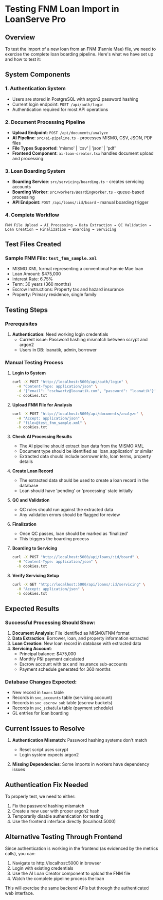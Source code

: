 # Testing FNM Loan Import in LoanServe Pro

## Overview
To test the import of a new loan from an FNM (Fannie Mae) file, we need to exercise the complete loan boarding pipeline. Here's what we have set up and how to test it:

## System Components

### 1. Authentication System
- Users are stored in PostgreSQL with argon2 password hashing
- Current login endpoint: `POST /api/auth/login`
- Authentication required for most API operations

### 2. Document Processing Pipeline
- **Upload Endpoint**: `POST /api/documents/analyze`
- **AI Pipeline**: `src/ai-pipeline.ts` - processes MISMO, CSV, JSON, PDF files
- **File Types Supported**: 'mismo' | 'csv' | 'json' | 'pdf'
- **Frontend Component**: `ai-loan-creator.tsx` handles document upload and processing

### 3. Loan Boarding System
- **Boarding Service**: `src/servicing/boarding.ts` - creates servicing accounts
- **Boarding Worker**: `src/workers/BoardingWorker.ts` - queue-based processing
- **API Endpoint**: `POST /api/loans/:id/board` - manual boarding trigger

### 4. Complete Workflow
```
FNM File Upload → AI Processing → Data Extraction → QC Validation → Loan Creation → Finalization → Boarding → Servicing
```

## Test Files Created

### Sample FNM File: `test_fnm_sample.xml`
- MISMO XML format representing a conventional Fannie Mae loan
- Loan Amount: $475,000
- Interest Rate: 6.75%
- Term: 30 years (360 months)
- Escrow Instructions: Property tax and hazard insurance
- Property: Primary residence, single family

## Testing Steps

### Prerequisites
1. **Authentication**: Need working login credentials
   - Current issue: Password hashing mismatch between scrypt and argon2
   - Users in DB: loanatik, admin, borrower

### Manual Testing Process

1. **Login to System**
   ```bash
   curl -X POST "http://localhost:5000/api/auth/login" \
     -H "Content-Type: application/json" \
     -d '{"email": "cschwartz@loanatik.com", "password": "loanatik"}' \
     -c cookies.txt
   ```

2. **Upload FNM File for Analysis**
   ```bash
   curl -X POST "http://localhost:5000/api/documents/analyze" \
     -H "Accept: application/json" \
     -F "file=@test_fnm_sample.xml" \
     -b cookies.txt
   ```

3. **Check AI Processing Results**
   - The AI pipeline should extract loan data from the MISMO XML
   - Document type should be identified as 'loan_application' or similar
   - Extracted data should include borrower info, loan terms, property details

4. **Create Loan Record**
   - The extracted data should be used to create a loan record in the database
   - Loan should have 'pending' or 'processing' state initially

5. **QC and Validation**
   - QC rules should run against the extracted data
   - Any validation errors should be flagged for review

6. **Finalization**
   - Once QC passes, loan should be marked as 'finalized'
   - This triggers the boarding process

7. **Boarding to Servicing**
   ```bash
   curl -X POST "http://localhost:5000/api/loans/:id/board" \
     -H "Content-Type: application/json" \
     -b cookies.txt
   ```

8. **Verify Servicing Setup**
   ```bash
   curl -X GET "http://localhost:5000/api/loans/:id/servicing" \
     -H "Accept: application/json" \
     -b cookies.txt
   ```

## Expected Results

### Successful Processing Should Show:
1. **Document Analysis**: File identified as MISMO/FNM format
2. **Data Extraction**: Borrower, loan, and property information extracted
3. **Loan Creation**: New loan record in database with extracted data
4. **Servicing Account**: 
   - Principal balance: $475,000
   - Monthly P&I payment calculated
   - Escrow account with tax and insurance sub-accounts
   - Payment schedule generated for 360 months

### Database Changes Expected:
- New record in `loans` table
- Records in `svc_accounts` table (servicing account)
- Records in `svc_escrow_sub` table (escrow buckets)
- Records in `svc_schedule` table (payment schedule)
- GL entries for loan boarding

## Current Issues to Resolve

1. **Authentication Mismatch**: Password hashing systems don't match
   - Reset script uses scrypt
   - Login system expects argon2

2. **Missing Dependencies**: Some imports in workers have dependency issues

## Authentication Fix Needed

To properly test, we need to either:
1. Fix the password hashing mismatch
2. Create a new user with proper argon2 hash
3. Temporarily disable authentication for testing
4. Use the frontend interface directly (localhost:5000)

## Alternative Testing Through Frontend

Since authentication is working in the frontend (as evidenced by the metrics calls), you can:
1. Navigate to http://localhost:5000 in browser
2. Login with existing credentials
3. Use the AI Loan Creator component to upload the FNM file
4. Watch the complete pipeline process the loan

This will exercise the same backend APIs but through the authenticated web interface.